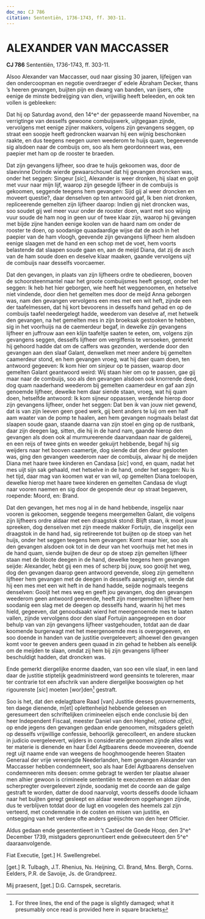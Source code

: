 ```yaml
---
doc_no: CJ 786
citation: Sententiën, 1736-1743, ff. 303-11.
---
```


# ALEXANDER VAN MACCASSER

**CJ 786** Sententiën, 1736-1743, ff. 303-11.

Alsoo Alexander van Maccasser, oud naar gissing 30 jaaren, lijfeijgen van den ondercoopman en negotie overdraeger d’ edele Abraham Decker, thans ’s heeren gevangen, buijten pijn en dwang van banden, van ijsers, ofte eenige de minste bedreijging van dien, vrijwillig heeft beleeden, en ook ten vollen is gebleeken:

Dat hij op Saturdag avond, den 14^e^ der gepasseerde maand November, na verrigtinge van desselfs gewoone combuijswerk, uijtgegaan zijnde, vervolgens met eenige zijner makkers, volgens zijn gevangens seggen, op straat een soopje heeft gedroncken waarvan hij een wijnig beschonken raakte, en dus teegens neegen uuren weederom te huijs quam, begeevende sig alsdoen naar de combuijs om, soo als hem geordonneert was, een paepier met ham op de rooster te braeden.

Dat zijn gevangens lijfheer, soo drae te huijs gekoomen was, door de slaevinne Dorinde wierde gewaarschouwt dat hij gevangen droncken was, onder het seggen: Singeur \[*sic*\], Alexander is weer dronken, hij slaat en goijt met vuur naar mijn lijf, waarop zijn gesegde lijfheer in de combuijs is gekoomen, seggende teegens hem gevangen: Sijd gij al weer droncken en moveert questie?, daar denselven op ten antwoord gaf, Ik ben niet dronken, repliceerende gemelten zijn lijfheer daarop: Indien gij niet droncken was, soo soudet gij wel meer vuur onder de rooster doen, want met soo wijnig vuur soude de ham nog in geen uur of twee klaar zijn, waarop hij gevangen met bijde zijne handen eenige koolen van de haard nam om onder de rooster te doen, op soodanige quaadaardige wijse dat de asch in het paepier van de ham vloogh, geevende zijn gevangens lijfheer hem alsdoen eenige slaagen met de hand en een schop met de voet, hem voorts belastende dat slaapen soude gaan en, aan de meijd Diana, dat zij de asch van de ham soude doen en deselve klaar maaken, gaande vervolgens uijt de combuijs naar desselfs voorcaemer.

Dat den gevangen, in plaats van zijn lijfheers ordre te obedieeren, booven de schoorsteenmantel naar het groote combuijsmes heeft gesogt, onder het seggen: Ik heb het hier geborgen, wie heeft het weggenoomen, en hetselve niet vindende, door dien het gemelten mes door de meijd Anna geborgen was, nam den gevangen vervolgens een mes met een wit heft, zijnde een der taafelmessen, dat hij kort bevoorens in desselfs hand gehad en op de combuijs taafel needergelegt hadde, weederom van deselve af, met hetwelk den gevangen, na het gemelten mes in zijn broeksak gestooken te hebben, sig in het voorhuijs na de caemerdeur begaf, in dewelke zijn gevangens lijfheer en juffrouw aan een klijn taafeltje saaten te eeten, om, volgens zijn gevangens seggen, desselfs lijfheer om vergiffenis te versoeken, gemerkt hij gehoord hadde dat om de caffers was gezonden, werdende door den gevangen aan den slaaf Galant, denwelken met meer andere bij gemelten caamerdeur stond, en hem gevangen vroeg, wat hij daer quam doen, ten antwoord gegeeven: Ik kom hier om sinjeur op te passen, waarop door gemelten Galant geantwoord weird: Wij staan hier om op te passen, gae gij maar naar de combuijs, soo als den gevangen alsdoen ook knorrende deed, dog quam naaderhand weederom bij gemelten caamerdeur en gaf aan zijn genoemde lijfheer, dewelke hem daar siende staan, vroeg, wat hij quam doen, hetselfde antwoord: Ik kom sijneur oppassen, werdende hierop door zijn gevangens lijfheer, onder het seggen: Dat ben ik van jouw niet gewend, dat is van zijn leeven geen goed werk, gij bent anders te luij om een half aam waater van de pomp te haalen, aen hem gevangen nogmaals belast dat slaapen soude gaan, staande daarna van zijn stoel en ging op de rustbank, daar zijn deegen lag, sitten, die hij in de hand nam, gaande hierop den gevangen als doen ook al murmureerende daarvandaan naar de galdereij, en een reijs of twee gints en weeder gekuijrt hebbende, begaf hij sig weijders naar het booven caamertje, dog siende dat den deur geslooten was, ging den gevangen weederom naer de combuijs, alwaar hij de meijden Diana met haare twee kinderen en Candasa \[*sic*\] vond, en quam, nadat het mes uijt sijn sak gehaald, met hetselve in de hand, onder het seggen: Nu is het tijd, daar mag van koomen wat er van wil, op gemelten Diana toeloopen, dewelke hierop met haare twee kinderen en gemelten Candasa de vlugt naar vooren naemen en sig door de geopende deur op straat begaeven, roepende: Moord, en: Brand.

Dat den gevangen, het mes nog al in de hand hebbende, insgelijx naar vooren is gekoomen, seggende teegens meergemelten Galant, die volgens zijn lijfheers ordre aldaar met een draagstok stond: Blijft staan, ik moet jouw spreeken, dog denselven met zijn meede makker Fortuijn, die insgelijx een draagstok in de hand had, sig retireerende tot buijten op de stoep van het huijs, onder het seggen teegens hem gevangen: Komt maar hier, soo als den gevangen alsdoen ook tot in de deur van het voorhuijs met het mes in de hand quam, siende buijten de deur op de stoep zijn gemelten lijfheer staan met de bloote deegen in de hand, dewelke teegens hem gevangen seijde: Alexander, hebt gij een mes of scherp bij jouw, soo gooijt het weg, dog den gevangen daarop geen antwoord geevende, sloeg zijn gemeltenn lijfheer hem gevangen met de deegen in desselfs aangesigt en, siende dat hij een mes met een wit heft in de hand hadde, seijde nogmaals teegens denselven: Gooijt het mes weg en geeft jou gevangen, dog den gevangen weederom geen antwoord geevende, heeft zijn meergemelten lijfheer hem soodanig een slag met de deegen op desselfs hand, waarin hij het mes hield, gegeeven, dat genoodsaakt wierd het meergenoemde mes te laaten vallen, zijnde vervolgens door den slaaf Fortuijn aangegreepen en door behulp van van zijn gevangens lijfheer vastgehouden, totdat aan de daar koomende burgerwagt met het meergenoemde mes is overgegeeven, en soo doende in handen van de justitie overgeleevert; alhoewel den gevangen komt voor te geeven anders geen quaad in zin gehad te hebben als eenelijk om de meijden te slaan, omdat zij hem bij zijn gevangens lijfheer beschuldigt hadden, dat droncken was.

Ende gemerkt diergelijke enorme daaden, van soo een vile slaaf, in een land daar de justitie stiptelijk geadministreerd word geensints te tolereren, maar ter contrarie tot een afschrik van andere diergelijke booswigten op het rigourenste \[*sic*\] moeten \[wor\]den[^1] gestraft.

Soo is het, dat den edelagtbare Raad \[van\] Justitie deeses gouvernements, ten daege dienende, m\[et\] oplettenheijd hebbende geleesen en geresumeert den schriftelijken crimineelen eijsch ende conclusie bij den heer Independent Fiscaal, meester Daniel van den Henghel, *ratione officii*, op ende jegens den gevangen gedaan ende genoomen, mitsgaders geleth op desselfs vrijwillige confessie, behoorlijk gerecolleert, en andere stucken in judicio overgeleevert, wijders in consideratie genoomen zijnde alles wat ter materie is dienende en haar Edel Agtbaarens deede moveeeren, doende regt uijt naame ende van weegens de hooghmoogende heeren Staaten Generaal der vrije vereenigde Neederlanden, hem gevangen Alexander van Maccasser hebben condemneert, soo als haar Edel Agtbaarens denselven condemneeren mits deesen: omme gebragt te werden ter plaatse alwaer men alhier gewoon is crimineele sententiën te executeeren en aldaar den scherpregter overgeleevert zijnde, soodanig met de coorde aan de galge gestraft te worden, datter de dood naarvolgt, voorts desselfs doode lichaam naar het buijten geregt gesleept en aldaar weederom opgehangen zijnde, dus te verblijven totdat door de lugt en voogelen des heemels zal zijn verteerd, met condemnatie in de costen en misen van justitie, en ontsegging van het verdere ofte anders geëijschte van den heer Officier.

Aldus gedaan ende gesententieert in ’t Casteel de Goede Hoop, den 3^e^ December 1739, mistgaders gepronuntieert ende geëxecuteert den 5^e^ daaraanvolgende.

Fiat Executie, \[get.\] H. Swellengrebel.

\[get.\] R. Tulbagh, J.T. Rhenius, Ns. Heijning, Cl. Brand, Mns. Bergh, Corns. Eelders, P.R. de Savoije, Js. de Grandpreez.

Mij praesent, \[get.\] D.G. Carnspek, secretaris.

[^1]: For three lines, the end of the page is slightly damaged; what it presumably once read is provided here in square brackets